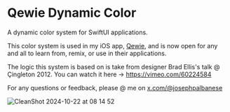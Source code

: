 # Qewie Dynamic Color

A dynamic color system for SwiftUI applications. 

This color system is used in my iOS app, [Qewie](https://qewie.app/), and is now open for any and all to learn from, remix, or use in their applications.

The logic this system is based on is take from designer Brad Ellis's talk @ Çingleton 2012. You can watch it here -> https://vimeo.com/60224584

For any questions or feedback, please @ me on [x.com/@josephpalbanese](x.com/josephpalbanese)

![CleanShot 2024-10-22 at 08 14 52](https://github.com/user-attachments/assets/d958d309-5c74-46b7-bd66-72b26f945aee)
